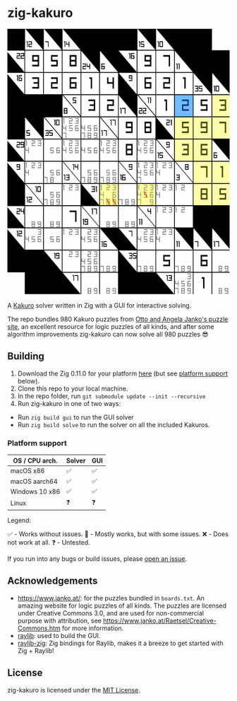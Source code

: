 # zig-kakuro

<p align="center">
  <img width="600" height="600" src="solve.gif">
</p>


A [Kakuro](https://en.wikipedia.org/wiki/Kakuro) solver written in Zig with a GUI for interactive solving.

The repo bundles 980 Kakuro puzzles from [Otto and Angela Janko's puzzle site](https://www.janko.at/Raetsel/Kakuro/), an excellent resource for logic puzzles of all kinds, and after some algorithm improvements zig-kakuro can now solve all 980 puzzles 😎

## Building

1. Download the Zig 0.11.0 for your platform [here](https://ziglang.org/download/) (but see [platform support](#platform-support) below).
1. Clone this repo to your local machine.
1. In the repo folder, run `git submodule update --init --recursive`
1. Run zig-kakuro in one of two ways:
  - Run `zig build gui` to run the GUI solver
  - Run `zig build solve` to run the solver on all the included Kakuros.

### Platform support

| OS / CPU arch. | Solver  | GUI |
|----------------|---------|-----|
| macOS x86      | ✅      | ✅  |
| macOS aarch64  | ✅      | ✅  |
| Windows 10 x86 | ✅      | ✅  |
| Linux          | ❓      | ❓  |

Legend:

✅ - Works without issues.
🐛 - Mostly works, but with some issues.
❌ - Does not work at all.
❓ - Untested.

If you run into any bugs or build issues, please [open an issue](https://github.com/schmee/zig-kakuro/issues/new).

## Acknowledgements

- https://www.janko.at/: for the puzzles bundled in `boards.txt`. An amazing website for logic puzzles of all kinds. The puzzles are licensed under Creative Commons 3.0, and are used for non-commercial purpose with attribution, see https://www.janko.at/Raetsel/Creative-Commons.htm for more information.
- [raylib](https://www.raylib.com/): used to build the GUI.
- [raylib-zig](https://github.com/Not-Nik/raylib-zig): Zig bindings for Raylib, makes it a breeze to get started with Zig + Raylib!

## License

zig-kakuro is licensed under the [MIT License](https://choosealicense.com/licenses/mit/).

